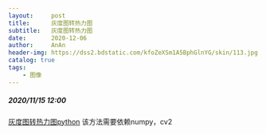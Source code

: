 ```yaml
---
layout:     post
title:      灰度图转热力图
subtitle:   灰度图转热力图
date:       2020-12-06
author:     AnAn
header-img: https://dss2.bdstatic.com/kfoZeXSm1A5BphGlnYG/skin/113.jpg
catalog: true
tags:
    - 图像
---
```


##### 2020/11/15 12:00
[灰度图转热力图python](/gray2energy.py)
该方法需要依赖numpy，cv2
